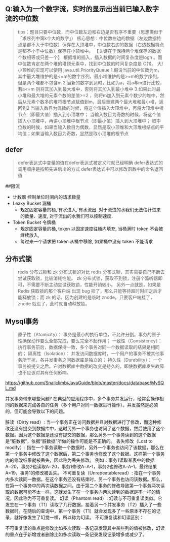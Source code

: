 ## Q:输入为一个数字流，实时的显示出当前已输入数字流的中位数


>tips：题目只要中位数，而中位数左边和右边是否有序不重要（思想类似于「求序列中第k个大的数字」）
核心思想：中位数左边的数据（左边数据特点是都不大于中位数）保存在大顶堆中，中位数右边的数据（右边数据特点是都不小于中位数）保存在小顶堆中。
【关键在于保持两个堆保存的数据个数相等或只差一个】
根据堆的插入，插入数据的时间复杂度是logn 。而中位数肯定在两个堆的堆顶元素中，找到中位数的时间复杂度是 O(1)。
大/小顶堆的实现可以使用 java.util.PriorityQueue
1.假设当前的中位数为m，其中最大堆维护的是<=m的数字序列，最小堆维护的是>=m的数字序列，但是两个堆都不包含m
2.当新的数字到达时，比如为a，将a与m进行比较，若a<=m 则将其加入到最大堆中，否则将其加入到最小堆中
3.如果此时最小堆和最大堆的元素个数的差值>=2 ，则将m加入到元素个数少的堆中，然后从元素个数多的堆将根节点赋值到m，最后重建两个最大堆和最小堆，返回到2
当输入数目为偶数的时候，将这个值插入大顶堆中，再将大顶堆中根节点（即最大值）插入到小顶堆中；
当输入数目为奇数的时候，将这个值插入小顶堆中，再讲小顶堆中根节点（即最小值）插入到大顶堆中；
取中位数的时候，如果当输入数目为偶数，显然是取小顶堆和大顶堆根结点的平均值；如果当输入数目为奇数，显然是取小顶堆的根节点

## defer
>defer表达式中变量的值在defer表达式被定义时就已经明确
>defer表达式的调用顺序是按照先进后出的方式
>defer表达式中可以修改函数中的命名返回值


##限流
- 计数器 控制单位时间内的请求数量
- Leaky Bucket 漏桶 
    - 规定固定容量的桶, 有水进入, 有水流出. 对于流进的水我们无法估计进来的数量、速度, 对于流出的水我们可以控制速度.
- Token Bucket 令牌桶 
    - 规定固定容量的桶, token 以固定速度往桶内填充, 当桶满时 token 不会被继续放入,
    - 每过来一个请求把 token 从桶中移除, 如果桶中没有 token 不能请求
    
    
## 分布式锁
>redis 分布式锁和 zk 分布式锁的对比
redis 分布式锁，其实需要自己不断去尝试获取锁，比较消耗性能。
zk 分布式锁，获取不到锁，注册个监听器即可，不需要不断主动尝试获取锁，性能开销较小。
另外一点就是，如果是 Redis 获取锁的那个客户端 出现 bug 挂了，那么只能等待超时时间之后才能释放锁；而 zk 的话，因为创建的是临时 znode，只要客户端挂了，znode 就没了，此时就自动释放锁。


## Mysql事务
>原子性（Atomicity）： 事务是最小的执行单位，不允许分割。事务的原子性确保动作要么全部完成，要么完全不起作用；
一致性（Consistency）： 执行事务前后，数据保持一致，多个事务对同一个数据读取的结果是相同的；
隔离性（Isolation）： 并发访问数据库时，一个用户的事务不被其他事务所干扰，各并发事务之间数据库是独立的；
持久性（Durability）： 一个事务被提交之后。它对数据库中数据的改变是持久的，即使数据库发生故障也不应该对其有任何影响。

https://github.com/Snailclimb/JavaGuide/blob/master/docs/database/MySQL.md

并发事务带来哪些问题?
在典型的应用程序中，多个事务并发运行，经常会操作相同的数据来完成各自的任务（多个用户对同一数据进行操作）。并发虽然是必须的，但可能会导致以下的问题。

脏读（Dirty read）: 当一个事务正在访问数据并且对数据进行了修改，而这种修改还没有提交到数据库中，这时另外一个事务也访问了这个数据，然后使用了这个数据。因为这个数据是还没有提交的数据，那么另外一个事务读到的这个数据是“脏数据”，依据“脏数据”所做的操作可能是不正确的。
丢失修改（Lost to modify）: 指在一个事务读取一个数据时，另外一个事务也访问了该数据，那么在第一个事务中修改了这个数据后，第二个事务也修改了这个数据。这样第一个事务内的修改结果就被丢失，因此称为丢失修改。 例如：事务1读取某表中的数据A=20，事务2也读取A=20，事务1修改A=A-1，事务2也修改A=A-1，最终结果A=19，事务1的修改被丢失。
不可重复读（Unrepeatableread）: 指在一个事务内多次读同一数据。在这个事务还没有结束时，另一个事务也访问该数据。那么，在第一个事务中的两次读数据之间，由于第二个事务的修改导致第一个事务两次读取的数据可能不太一样。这就发生了在一个事务内两次读到的数据是不一样的情况，因此称为不可重复读。
幻读（Phantom read）: 幻读与不可重复读类似。它发生在一个事务（T1）读取了几行数据，接着另一个并发事务（T2）插入了一些数据时。在随后的查询中，第一个事务（T1）就会发现多了一些原本不存在的记录，就好像发生了幻觉一样，所以称为幻读。
不可重复读和幻读区别：

不可重复读的重点是修改比如多次读取一条记录发现其中某些列的值被修改，幻读的重点在于新增或者删除比如多次读取一条记录发现记录增多或减少了。